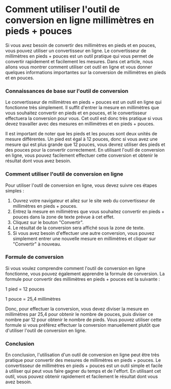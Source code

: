 Comment utiliser l'outil de conversion en ligne millimètres en pieds + pouces
=============================================================================

Si vous avez besoin de convertir des millimètres en pieds et en pouces, vous pouvez utiliser un convertisseur en ligne. Le convertisseur de millimètres en pieds + pouces est un outil pratique qui vous permet de convertir rapidement et facilement les mesures. Dans cet article, nous allons vous montrer comment utiliser cet outil en ligne et vous donner quelques informations importantes sur la conversion de millimètres en pieds et en pouces.

### Connaissances de base sur l'outil de conversion

Le convertisseur de millimètres en pieds + pouces est un outil en ligne qui fonctionne très simplement. Il suffit d'entrer la mesure en millimètres que vous souhaitez convertir en pieds et en pouces, et le convertisseur effectuera la conversion pour vous. Cet outil est donc très pratique si vous devez travailler avec des mesures en millimètres et en pieds + pouces.

Il est important de noter que les pieds et les pouces sont deux unités de mesure différentes. Un pied est égal à 12 pouces, donc si vous avez une mesure qui est plus grande que 12 pouces, vous devrez utiliser des pieds et des pouces pour la convertir correctement. En utilisant l'outil de conversion en ligne, vous pouvez facilement effectuer cette conversion et obtenir le résultat dont vous avez besoin.

### Comment utiliser l'outil de conversion en ligne

Pour utiliser l'outil de conversion en ligne, vous devez suivre ces étapes simples :

1. Ouvrez votre navigateur et allez sur le site web du convertisseur de millimètres en pieds + pouces.
2. Entrez la mesure en millimètres que vous souhaitez convertir en pieds + pouces dans la zone de texte prévue à cet effet.
3. Cliquez sur le bouton "Convertir".
4. Le résultat de la conversion sera affiché sous la zone de texte.
5. Si vous avez besoin d'effectuer une autre conversion, vous pouvez simplement entrer une nouvelle mesure en millimètres et cliquer sur "Convertir" à nouveau.

### Formule de conversion

Si vous voulez comprendre comment l'outil de conversion en ligne fonctionne, vous pouvez également apprendre la formule de conversion. La formule pour convertir des millimètres en pieds + pouces est la suivante :

1 pied = 12 pouces

1 pouce = 25,4 millimètres

Donc, pour effectuer la conversion, vous devez diviser la mesure en millimètres par 25,4 pour obtenir le nombre de pouces, puis diviser ce nombre par 12 pour obtenir le nombre de pieds. Vous pouvez utiliser cette formule si vous préférez effectuer la conversion manuellement plutôt que d'utiliser l'outil de conversion en ligne.

### Conclusion

En conclusion, l'utilisation d'un outil de conversion en ligne peut être très pratique pour convertir des mesures de millimètres en pieds + pouces. Le convertisseur de millimètres en pieds + pouces est un outil simple et facile à utiliser qui peut vous faire gagner du temps et de l'effort. En utilisant cet outil, vous pouvez obtenir rapidement et facilement le résultat dont vous avez besoin.